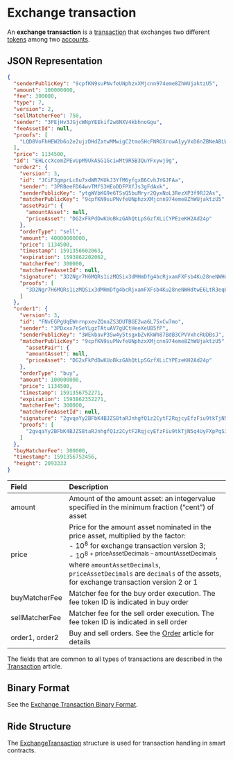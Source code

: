# Exchange transaction

An **exchange transaction** is a [transaction](/en/blockchain/transaction/) that exchanges two different [tokens](/en/blockchain/token/) among two [accounts](/en/blockchain/account/).

## JSON Representation

```json
{
  "senderPublicKey": "9cpfKN9suPNvfeUNphzxXMjcnn974eme8ZhWUjaktzU5",
  "amount": 100000000,
  "fee": 300000,
  "type": 7,
  "version": 2,
  "sellMatcherFee": 750,
  "sender": "3PEjHv3JGjcWNpYEEkif2w8NXV4kbhnoGgu",
  "feeAssetId": null,
  "proofs": [
    "LQD8VoFhHEW2b6o2e2ujzDHdZatwMMwigC2tmoSHcFNRGXrowA1yyVxD6nZBNeABLWjs59dnuLhgNP7UMfFKDuR"
  ],
  "price": 1134500,
  "id": "EHLccXcemZPEvUpM9UkASG1GciwMt9R5B3QuYFxywj9g",
  "order2": {
    "version": 3,
    "id": "JCiF3gmprLc8u7xdWR7KUkJ3YfM6yfgxB6CvhJYGJFAa",
    "sender": "3PRBeeFD64wvTMfS3HEoDDFPXfJs3gFdAxk",
    "senderPublicKey": "ytgWVbKG9e6TSsQ5buMryr2QyxNoL3RezXP3f9RJ2As",
    "matcherPublicKey": "9cpfKN9suPNvfeUNphzxXMjcnn974eme8ZhWUjaktzU5",
    "assetPair": {
      "amountAsset": null,
      "priceAsset": "DG2xFkPdDwKUoBkzGAhQtLpSGzfXLiCYPEzeKH2Ad24p"
    },
    "orderType": "sell",
    "amount": 40000000000,
    "price": 1134500,
    "timestamp": 1591356602063,
    "expiration": 1593862202062,
    "matcherFee": 300000,
    "matcherFeeAssetId": null,
    "signature": "3D2Ngr7H6MQRs1izMQSix3dMHmDfg4bcRjxamFXFsb4Ku28neNWHdtwE6LtR3eq69Jqr1CvEsAKCWkQEeEEomcoK",
    "proofs": [
      "3D2Ngr7H6MQRs1izMQSix3dMHmDfg4bcRjxamFXFsb4Ku28neNWHdtwE6LtR3eq69Jqr1CvEsAKCWkQEeEEomcoK"
    ]
  },
  "order1": {
    "version": 3,
    "id": "FNvEGPgUqEWnrnpxevZQnaZS3DUTBGE2wa6L75xCw7mo",
    "sender": "3PDxxx7eSeYLgzTAtuAV7gUCtHeeXeU85fP",
    "senderPublicKey": "3WEkbavP3Sw4y5tsgxbZvKkWh87BdB3CPVVxhcRUDBsJ",
    "matcherPublicKey": "9cpfKN9suPNvfeUNphzxXMjcnn974eme8ZhWUjaktzU5",
      "assetPair": {
      "amountAsset": null,
      "priceAsset": "DG2xFkPdDwKUoBkzGAhQtLpSGzfXLiCYPEzeKH2Ad24p"
    },
    "orderType": "buy",
    "amount": 100000000,
    "price": 1134500,
    "timestamp": 1591356752271,
    "expiration": 1593862352271,
    "matcherFee": 300000,
    "matcherFeeAssetId": null,
    "signature": "2gvqaYy2BFbK4BJZS8taRJnhgfQ1z2CytF2RqjcyEfzFiu9tkTjN5q4UyFXpPqS3E6eD2WQBUaYCTYDKv98iW1sy",
    "proofs": [
      "2gvqaYy2BFbK4BJZS8taRJnhgfQ1z2CytF2RqjcyEfzFiu9tkTjN5q4UyFXpPqS3E6eD2WQBUaYCTYDKv98iW1sy"
    ]
  },
  "buyMatcherFee": 300000,
  "timestamp": 1591356752456,
  "height": 2093333
}
```

| Field | Description |
| :--- | :--- |
| amount | Amount of the amount asset: an integervalue specified in the minimum fraction (“cent”) of asset |
| price | Price for the amount asset nominated in the price asset, multiplied by the factor:<br>- 10<sup>8</sup> for exchange transaction version 3;<br>- 10<sup>8 + priceAssetDecimals – amountAssetDecimals</sup>, where `amountAssetDecimals`, `priceAssetDecimals` are `decimals` of the assets, for exchange transaction version 2 or 1 |
| buyMatcherFee | Matcher fee for the buy order execution. The fee token ID is indicated in buy order |
| sellMatcherFee | Matcher fee for the sell order execution. The fee token ID is indicated in sell order |
| order1, order2 | Buy and sell orders. See the [Order](/en/blockchain/order) article for details |

The fields that are common to all types of transactions are described in the [Transaction](/en/blockchain/transaction/#json-representation) article.

## Binary Format

See the [Exchange Transaction Binary Format](/en/blockchain/binary-format/transaction-binary-format/exchange-transaction-binary-format).

## Ride Structure

The [ExchangeTransaction](/en/ride/structures/transaction-structures/exchange-transaction) structure is used for transaction handling in smart contracts.
